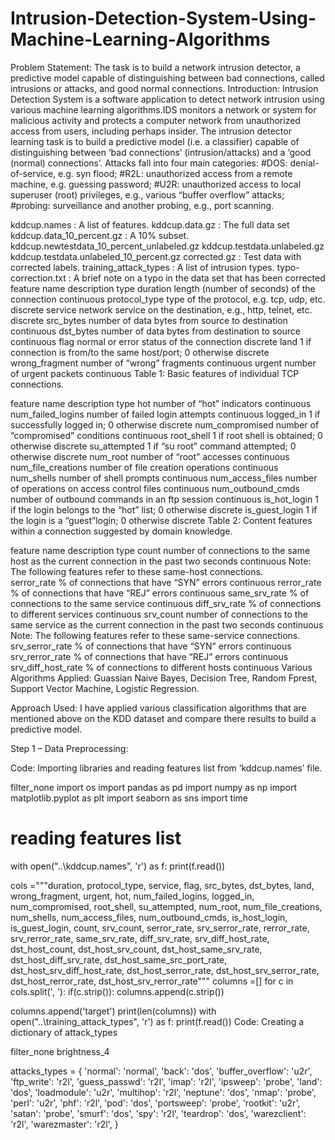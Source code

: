 # Intrusion-Detection-System-Using-Machine-Learning-Algorithms
Problem Statement: The task is to build a network intrusion detector, a predictive model capable of distinguishing between bad connections, called intrusions or attacks, and good normal connections.  Introduction: Intrusion Detection System is a software application to detect network intrusion using various machine learning algorithms.IDS monitors a network or system for malicious activity and protects a computer network from unauthorized access from users, including perhaps insider. The intrusion detector learning task is to build a predictive model (i.e. a classifier) capable of distinguishing between ‘bad connections’ (intrusion/attacks) and a ‘good (normal) connections’.  Attacks fall into four main categories: #DOS: denial-of-service, e.g. syn flood; #R2L: unauthorized access from a remote machine, e.g. guessing password; #U2R: unauthorized access to local superuser (root) privileges, e.g., various “buffer overflow” attacks; #probing: surveillance and another probing, e.g., port scanning.

kddcup.names : A list of features.
kddcup.data.gz : The full data set
kddcup.data_10_percent.gz : A 10% subset.
kddcup.newtestdata_10_percent_unlabeled.gz
kddcup.testdata.unlabeled.gz
kddcup.testdata.unlabeled_10_percent.gz
corrected.gz : Test data with corrected labels.
training_attack_types : A list of intrusion types.
typo-correction.txt : A brief note on a typo in the data set that has been corrected
feature name	description	type
duration	length (number of seconds) of the connection	continuous
protocol_type	type of the protocol, e.g. tcp, udp, etc.	discrete
service	network service on the destination, e.g., http, telnet, etc.	discrete
src_bytes	number of data bytes from source to destination	continuous
dst_bytes	number of data bytes from destination to source	continuous
flag	normal or error status of the connection	discrete
land	1 if connection is from/to the same host/port; 0 otherwise	discrete
wrong_fragment	number of “wrong” fragments	continuous
urgent	number of urgent packets	continuous
Table 1: Basic features of individual TCP connections.

feature name	description	type
hot	number of “hot” indicators	continuous
num_failed_logins	number of failed login attempts	continuous
logged_in	1 if successfully logged in; 0 otherwise	discrete
num_compromised	number of “compromised” conditions	continuous
root_shell	1 if root shell is obtained; 0 otherwise	discrete
su_attempted	1 if “su root” command attempted; 0 otherwise	discrete
num_root	number of “root” accesses	continuous
num_file_creations	number of file creation operations	continuous
num_shells	number of shell prompts	continuous
num_access_files	number of operations on access control files	continuous
num_outbound_cmds	number of outbound commands in an ftp session	continuous
is_hot_login	1 if the login belongs to the “hot” list; 0 otherwise	discrete
is_guest_login	1 if the login is a “guest”login; 0 otherwise	discrete
Table 2: Content features within a connection suggested by domain knowledge.

feature name	description	type
count	number of connections to the same host as the current connection in the past two seconds	continuous
Note: The following features refer to these same-host connections.	
serror_rate	% of connections that have “SYN” errors	continuous
rerror_rate	% of connections that have “REJ” errors	continuous
same_srv_rate	% of connections to the same service	continuous
diff_srv_rate	% of connections to different services	continuous
srv_count	number of connections to the same service as the current connection in the past two seconds	continuous
Note: The following features refer to these same-service connections.	
srv_serror_rate	% of connections that have “SYN” errors	continuous
srv_rerror_rate	% of connections that have “REJ” errors	continuous
srv_diff_host_rate	% of connections to different hosts	continuous
Various Algorithms Applied: Guassian Naive Bayes, Decision Tree, Random Fprest, Support Vector Machine, Logistic Regression.

Approach Used: I have applied various classification algorithms that are mentioned above on the KDD dataset and compare there results to build a predictive model.

Step 1 – Data Preprocessing:

Code: Importing libraries and reading features list from ‘kddcup.names’ file.

filter_none
import os 
import pandas as pd 
import numpy as np 
import matplotlib.pyplot as plt 
import seaborn as sns 
import time 
  
# reading features list 
with open("..\\kddcup.names", 'r') as f: 
    print(f.read()) 
    
cols ="""duration, 
protocol_type, 
service, 
flag, 
src_bytes, 
dst_bytes, 
land, 
wrong_fragment, 
urgent, 
hot, 
num_failed_logins, 
logged_in, 
num_compromised, 
root_shell, 
su_attempted, 
num_root, 
num_file_creations, 
num_shells, 
num_access_files, 
num_outbound_cmds, 
is_host_login, 
is_guest_login, 
count, 
srv_count, 
serror_rate, 
srv_serror_rate, 
rerror_rate, 
srv_rerror_rate, 
same_srv_rate, 
diff_srv_rate, 
srv_diff_host_rate, 
dst_host_count, 
dst_host_srv_count, 
dst_host_same_srv_rate, 
dst_host_diff_srv_rate, 
dst_host_same_src_port_rate, 
dst_host_srv_diff_host_rate, 
dst_host_serror_rate, 
dst_host_srv_serror_rate, 
dst_host_rerror_rate, 
dst_host_srv_rerror_rate"""
columns =[] 
for c in cols.split(', '): 
    if(c.strip()): 
       columns.append(c.strip()) 
  
columns.append('target') 
print(len(columns)) 
with open("..\\training_attack_types", 'r') as f: 
    print(f.read()) 
Code: Creating a dictionary of attack_types

filter_none
brightness_4
   
attacks_types = { 
    'normal': 'normal', 
'back': 'dos', 
'buffer_overflow': 'u2r', 
'ftp_write': 'r2l', 
'guess_passwd': 'r2l', 
'imap': 'r2l', 
'ipsweep': 'probe', 
'land': 'dos', 
'loadmodule': 'u2r', 
'multihop': 'r2l', 
'neptune': 'dos', 
'nmap': 'probe', 
'perl': 'u2r', 
'phf': 'r2l', 
'pod': 'dos', 
'portsweep': 'probe', 
'rootkit': 'u2r', 
'satan': 'probe', 
'smurf': 'dos', 
'spy': 'r2l', 
'teardrop': 'dos', 
'warezclient': 'r2l', 
'warezmaster': 'r2l', 
} 
